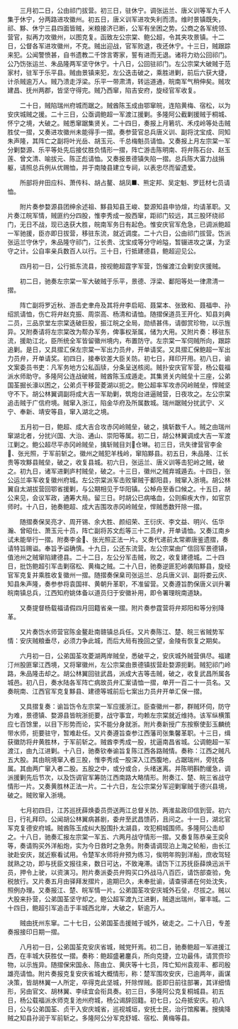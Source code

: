 <!-- { "loadSidebar": true } -->
　　三月初二日，公由祁门拔营。初三日，驻休宁。调张运兰、唐义训等军九千人集于休宁，分两路进攻徽州。初五日，唐义训军进攻失利而溃。维时景镇既失，祁、黟、休宁三县四面皆贼，米粮接济已断，公军有坐困之势。公商之各军统领、营官，拟再力攻徽州，以图克复。函致左公宗棠、鲍公超，令其夹攻景镇。十二日，公督各军进攻徽州，不克。贼出迎战，官军败退，夜还休宁。十三日，贼跟踪来犯。公闻警愤甚，自书遗教二千馀言寄家，誓有进而无退。诸将力劝公回祁门。公乃饬张运兰、朱品隆两军坚守休宁。十八日，公回驻祁门。左公宗棠大破贼于范家村，驻军于乐平县。贼由景镇来犯，左公迭击破之，乘胜进剿，前后六获大捷，计杀贼逾万人。贼乃溃走浮梁。乐平一带肃清，转运道通，皖南军气稍伸矣。贼攻建昌、抚州两郡，皆坚守得完。贼乃西窜，陷吉安府，旋经官军收复。

　　二十日，贼陷瑞州府城而踞之。贼酋陈玉成由鄂窜皖，连陷黄梅、宿松，以为安庆城贼之援。二十三日，公亟调鲍超一军渡江援剿。多隆阿公截剿援贼于桐城、怀宁之境，大破之。贼悉窜踞集贤关。二十四日，奏报上月箬坑、禾戍岭等处击贼胜仗一摺，又奏进攻徽州未能得手一摺。奏参营官总兵唐义训、副将沈宝成、同知朱声隆，其阵亡之副将叶光岳、胡玉元、千总梅魁员请恤。又奏报上月左宗棠一军分剿婺源、乐平等处先后接仗胜负情形一摺，阵亡游击陈明南、将弁陈石台、赵玉莲、曾文清、喻拔元、陈正彪请恤。又奏报景德镇失陷一摺。总兵陈大富力战捐躯，请照总兵例从优赐恤，并于南陵县建立专祠，以表忠尽而留遗爱。

　　所部将弁田应科、萧传科、胡占鳌、胡凤■、熊定邦、吴定魁、罗廷材七员请恤。

　　附片奏参婺源县团绅余述祖、黟县知县王峻、婺源知县申协煊，均请革职。又片奏江皖军情，贼匪约分四股，惟李秀成一股西窜，距祁门较远，其三股环绕祁门，无日不战，现已迭获大胜，皖南军务日有起色。惟安庆官军危急，已调派鲍超一军驰援，臣亦即日拔营，移驻东流，就近调度。二十六日，公由祁门拔营。饬派张运兰守休宁，朱品隆守祁门，江长贵、沈宝成等分守岭隘，暂辍进攻之谋，为坚守之计。公自率亲兵数百人以行。三十日，行抵建德县，鲍超迎见公。

　　四月初一日，公行抵东流县，按视鲍超霆字军营，饬催渡江会剿安庆援贼。

　　初二日，驰奏左宗棠一军大破贼于乐平，景德、浮梁、鄱阳等处一律肃清一摺。

　　阵亡副将罗近秋、游击史聿舟及其将弁李启昭、聂棠本、张致和、聂福申、孙绍凯请恤，伤亡将弁赵克振、周崇高、杨清和请恤。随摺保道员王开化、知县刘典二员，三品京堂左宗棠迭破巨股，振江皖之全局，勋绩甚伟，请御赏珍物，以示旌异。又附奏请将左宗棠改为帮办军务，俾事权渐属，储为大用。又附片奏：移驻东流，援助江北，臣所统全军皆留徽州境内，布置防守。左宗棠一军伺贼所向，跟踪追剿。是日，又具摺汇保左宗棠一军出力员弁，开单请奖。又具摺汇保鲍超一军出力员弁，开单请奖。初四日，接奉钦差大臣关防。初七日，拜印开用。初八日，谕文案委员书吏：凡军务地方公私函牍，分条呈送核阅。贼扑安庆官军营，杨公载福派水师助守。多隆阿公连战破贼，贼酋陈玉成遁走。其集贤关内贼垒十三座，公弟国荃掘长濠以困之，公弟贞干移营菱湖以扼之。鲍公超率军攻赤冈岭贼垒，悍贼坚守不下。胡公林翼调副将成大吉一军助剿，筑炮台进逼贼营，日夜攻之。左公宗棠追击贼于广信府境。贼窜入浙江，陷金华府及所属数城。瑞州踞贼分扰武宁、义宁、奉新、靖安等县，窜入湖北之境。

　　五月初一日，鲍超、成大吉合攻赤冈岭贼垒，破之，擒斩数千人。贼之由瑞州窜湖北者，分扰兴国、大治、通山、崇阳等属。初二日，胡公林翼调成大吉一军渡江剿之。鲍公超尽平赤冈岭贼垒，擒斩贼目刘仓琳。初三日，讯失律营官李金、张光照，于军前斩之。徽州之贼犯羊栈岭，窜陷黟县。初五日，朱品隆、江长贵等攻黟县贼垒，破之，收复县城。初六日，张运兰、唐义训等击犯岭之贼，破之。初九日，诸军进剿庐村贼垒，破之。十三日，徽州之贼弃城遁去。十四日，张公运兰率军收复徽州府城。左公宗棠派军击败窜贼于鄱阳县，贼窜入浙境。胡公林翼自太湖拔营回鄂省援剿，与公期相见于华阳镇。公棹舟至香口候之。十五日，胡公来见，会议军政，通筹大局。留三日。时胡公已病咯血，公则癣疾大作，如官京师时。十八日，驰奏鲍超、成大吉围攻赤冈岭贼垒，悍贼悉数歼除一摺。

　　随摺奏保吴亮才、周开锡、余大胜、颜绍荣、王衍庆、李文益、明兴、伍华瀚、曾昭仕、萧玉元十员，阵亡副将苏文彪等三十二员弁，开单请恤。又奏江南乡试未能举行一摺。附奏李金、张光照正法一片。又奏代递前太常卿唐鉴遗摺，奏请特旨赐谥。奉旨予谥确慎。十九日，公还东流营。左公宗棠由广信回军景德镇，值池州之贼窜陷建德县。二十二日，左公分军击贼，败之，收复建德城。二十四日，批饬鲍超引军击剿宿松、黄梅之贼。二十八日，驰奏逆匪犯岭袭陷黟县，旋经官军克复并乘胜收复徽州一摺。随摺奏保臬司张运兰、总兵唐义训、副将娄云庆、知县朱声隆，奏参参将袁国祥、黄朝升革职，不准留营。又奏遵旨酌保唐义训升署皖南镇总兵，江西知府姚体备以道员归于安徽补用，即令署理皖南道缺。

　　又奏提督杨载福请假四月回籍省亲一摺。附片奏参霆营将弁郑阳和等分别降革。

　　又片奏饬水师营官陈金鳌赴南赣镇总兵任。又片奏陈江、楚、皖三省贼势军情：安庆贼粮垂尽，必须力争此城，而后大局有挽回之望，金陵有恢复之期矣。

　　六月初一日，公弟国荃攻菱湖两岸贼垒，悉破平之，安庆城外贼营俱尽。福建汀州股匪窜江西境，又将窜徽州，左公宗棠由景德镇拔营赴婺源扼剿。贼犯祁门岭路，朱品隆击却之。胡公林翼回驻武昌，派成大吉等击贼，破之，收复武昌所属各城邑。初八日，奏水陆各军阵亡病故员弁汇案请恤一摺，单开一百二十一员名。又奏皖南、江西官军克复黟县、建德等城前后七案出力员弁开单汇保一摺。

　　又具摺复奏：谕旨饬令左宗棠一军应援浙江。臣查徽州一郡，群贼环伺，防守为难，景德镇、婺源县皆皖浙扼要，战守事宜，均赖左宗棠就近维持。该军纵横策应七百馀里，以目下形势而论，实不能分身就浙。附片奏新授广东按察使彭玉麟统带水师，扼要驻守，暂难赴任。又片奏遵旨查参江西藩司张集馨革职。十三日，缉获徽防将弁黄胜林，于军前斩之。贼酋李秀成一股，扰逼南昌省城。公调鲍超一军渡江，由九江进剿。十八日，驰奏钦奉谕旨复陈江西各路贼情。奏称：江西之贼凡五大股。其由皖境窜入者三股，惟李秀成一股深入江西腹地，占踞瑞州，旁扰各属。其由两广窜入者二股。五股之中，或分或合，头绪迷离。并陈明斟酌缓急，调派援剿先后节次，以及饬调官军筹防江西南路大略情形。附奏江、楚、皖三省战守情形一片。又奏黄胜林正法一片。二十六日，左公宗棠分军迎剿窜贼于德兴县境，破之。贼败窜入浙境。

　　七月初四日，江苏巡抚薛焕委员赍送两江总督关防、两淮盐政印信到营。初六日，行礼拜印。公闻胡公林翼病甚剧，委弁至武昌馈药，且问之。十一日，湖北官军克复德安府城。贼酋陈玉成纠大股围扑太湖县，攻犯桐城围师。多隆阿公击却之。十八日，驰奏汇报左宗棠一军五、六两月战守情形一摺。又奏复陈恭亲王奕等，奏请购买外洋船炮，实为今日救时之急务。附奏请调现泊上海之轮船，由长江驶赴安庆，就近察看试用。令楚军水师将弁预为练习，俟明年购到洋船，庶收驾轻就熟之功，即与抚臣文报往来，数日可达，不致淹滞。请饬下江苏抚臣薛焕迅派干员，押令上驶，以资演习。附片奏派委员弁购买口外战马八百匹，请饬部查验，免税放行。又片奏五月由驿拜发摺片，逾期已久，未奉批谕，请查驿递在何处沈失，照例办理。又奏报江、楚、皖军情一片。公弟国荃攻安庆城外石垒，尽拔之。贼以大股来扑营，公弟国荃坚守却之。鲍公超军渡九江进剿，贼退出瑞州，窜丰城。二十四日，鲍超引军追击于丰城西北岸，大破之，斩逾万人。

　　贼由抚州东窜。二十七日，公弟国荃击援贼于城外，破走之。二十八日，专差奏报接印日期一摺。

　　八月初一日，公弟国荃克安庆省城，贼党歼焉。初二日，驰奏鲍超一军进援江西，在丰城大获胜仗一摺。奏称：鲍超盛暑鏖兵，所向克捷，立功最伟，请赏赍珍物，以示旌异。随摺保宋国永、陈由立、黄庆等十七员，阵亡知州袁观丰、都司殷雄亮请恤。附片奏报克复安庆省城大概情形，称：楚军围攻安庆，已逾两年，画谋决策，皆胡林翼一人所定，卒得克此坚城，歼除悍贼。臣即日前往部署，其详细情形，另由官文、胡林翼、李续宜会衔具奏。初三日，多隆阿公克复桐城县。初五日，杨公载福派水师克复池州府城，杨公谒辞回籍。初七日，公舟抵安庆。初八日，公与公弟国荃、贞干入安庆城省，巡视城垣，安抚士民，治行馆廨署。搜擒降贼之知县孙润于军前斩之。多隆阿公分军克舒城、宿松、黄梅等县。

